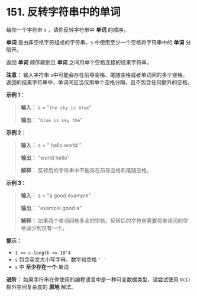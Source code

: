 # 151. 反转字符串中的单词

给你一个字符串 `s` ，请你反转字符串中 **单词**  的顺序。

**单词**  是由非空格字符组成的字符串。`s` 中使用至少一个空格将字符串中的 **单词**  分隔开。

返回 **单词**  顺序颠倒且 **单词**  之间用单个空格连接的结果字符串。

**注意：** 输入字符串 `s`中可能会存在前导空格、尾随空格或者单词间的多个空格。返回的结果字符串中，单词间应当仅用单个空格分隔，且不包含任何额外的空格。

**示例 1：**

> **输入：** s = "`the sky is blue`"
>
> **输出：** "`blue is sky the`"

**示例 2：**

> **输入：** s = "  hello world  "
>
> **输出：** "world hello"
>
> **解释：** 反转后的字符串中不能存在前导空格和尾随空格。

**示例 3：**

> **输入：** s = "a good example"
>
> **输出：** "example good a"
>
> **解释：** 如果两个单词间有多余的空格，反转后的字符串需要将单词间的空格减少到仅有一个。

**提示：**

* `1 <= s.length <= 10^4`
* `s` 包含英文大小写字母、数字和空格 `' '`
* `s` 中 **至少存在一个**  单词

**进阶：** 如果字符串在你使用的编程语言中是一种可变数据类型，请尝试使用 `O(1)` 额外空间复杂度的 **原地**  解法。

